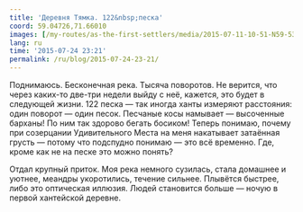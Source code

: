 ```yaml
---
title: 'Деревня Тямка. 122&nbsp;песка'
coord: 59.04726,71.66010
images: [/my-routes/as-the-first-settlers/media/2015-07-11-10-51-N59-533970E70-649450-2756]
lang: ru
time: '2015-07-24 23:21'
permalink: /ru/blog/2015-07-24-23-21/
---
```


Поднимаюсь. Бесконечная река. Тысяча поворотов. Не верится, что через каких-то две-три недели выйду с неё, кажется, это будет в следующей жизни. 122&nbsp;песка&nbsp;— так иногда ханты измеряют расстояния: один поворот&nbsp;— один песок. Песчаные косы намывает — высоченные барханы! По ним так здорово бегать босиком! Теперь понимаю, почему при созерцании Удивительного Места на меня накатывает затаённая грусть — потому что подспудно понимаю — это всё временно. Где, кроме как не на песке это можно понять?

Отдал крупный приток. Моя река немного сузилась, стала домашнее и уютнее, меандры укоротились, течение сильнее. Плывётся быстрее, либо это оптическая иллюзия. Людей становится больше&nbsp;— ночую в первой хантейской деревне.